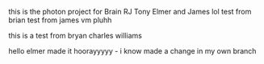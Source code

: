 this is the photon project for Brain RJ Tony Elmer and James
lol test from brian test from james vm pluhh


this is a test from bryan charles williams

hello elmer made it hoorayyyyy - i know made a change in my own branch

